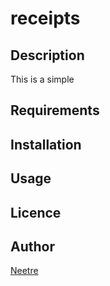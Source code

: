 # receipts

## Description

This is a simple 

## Requirements

## Installation

## Usage

## Licence

## Author

[Neetre](https://github.com/Neetre)
